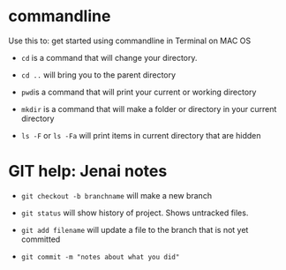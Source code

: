 # commandline

Use this to: get started using commandline in Terminal on MAC OS


* `cd` is a command that will change your directory.
* `cd ..` will bring you to the parent directory


* `pwd`is a command that will print your current or working directory

* `mkdir` is a command that will make a folder or directory in your current directory

* `ls -F` or  `ls -Fa` will print items in current directory that are hidden


# GIT help: Jenai notes

* `git checkout -b branchname` will make a new branch

* `git status` will show history of project. Shows untracked files.

* `git add filename` will update a file to the branch that is not yet committed

* `git commit -m "notes about what you did"` 
